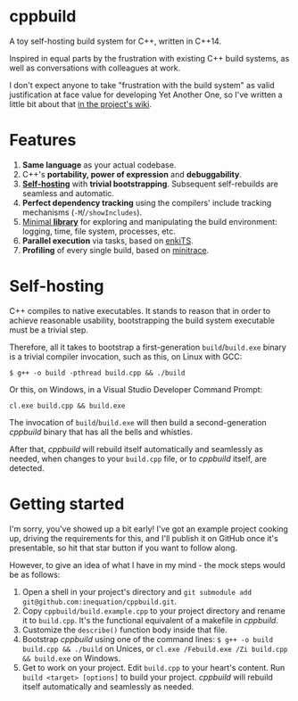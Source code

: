 # cppbuild

A toy self-hosting build system for C++, written in C++14.

Inspired in equal parts by the frustration with existing C++ build systems, as well as conversations with colleagues at work.

I don't expect anyone to take "frustration with the build system" as valid justification at face value for developing Yet Another One, so I've written a little bit about that [in the project's wiki](https://github.com/inequation/cppbuild/wiki/Rationale).

# Features

1. **Same language** as your actual codebase.
2. C++'s **portability, power of expression** and **debuggability**.
3. [**Self-hosting**](https://github.com/inequation/cppbuild#self-hosting) with **trivial bootstrapping**. Subsequent self-rebuilds are seamless and automatic.
4. **Perfect dependency tracking** using the compilers' include tracking mechanisms (`-M`/`/showIncludes`).
5. [Minimal **library**](cbl.h) for exploring and manipulating the build environment: logging, time, file system, processes, etc.
6. **Parallel execution** via tasks, based on [enkiTS](https://github.com/dougbinks/enkiTS).
7. **Profiling** of every single build, based on [minitrace](https://github.com/hrydgard/minitrace).

# Self-hosting

C++ compiles to native executables. It stands to reason that in order to achieve reasonable usability, bootstrapping the build system executable must be a trivial step.

Therefore, all it takes to bootstrap a first-generation `build`/`build.exe` binary is a trivial compiler invocation, such as this, on Linux with GCC:
```
$ g++ -o build -pthread build.cpp && ./build
```
Or this, on Windows, in a Visual Studio Developer Command Prompt:
```
cl.exe build.cpp && build.exe
```
The invocation of `build`/`build.exe` will then build a second-generation *cppbuild* binary that has all the bells and whistles.

After that, *cppbuild* will rebuild itself automatically and seamlessly as needed, when changes to your `build.cpp` file, or to *cppbuild* itself, are detected.

# Getting started

I'm sorry, you've showed up a bit early! I've got an example project cooking up, driving the requirements for this, and I'll publish it on GitHub once it's presentable, so hit that star button if you want to follow along.

However, to give an idea of what I have in my mind - the mock steps would be as follows:
1. Open a shell in your project's directory and `git submodule add git@github.com:inequation/cppbuild.git`.
2. Copy `cppbuild/build.example.cpp` to your project directory and rename it to `build.cpp`. It's the functional equivalent of a makefile in *cppbuild*.
3. Customize the `describe()` function body inside that file.
4. Bootstrap *cppbuild* using one of the command lines:
   `$ g++ -o build build.cpp && ./build` on Unices, or
   `cl.exe /Febuild.exe /Zi build.cpp && build.exe` on Windows.
5. Get to work on your project. Edit `build.cpp` to your heart's content. Run `build <target> [options]` to build your project. *cppbuild* will rebuild itself automatically and seamlessly as needed.
